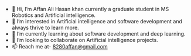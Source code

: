 - 👋 Hi, I’m Affan Ali Hasan khan currently a graduate student in MS Robotics and Artificial intelligence.
- 👀 I’m interested in Artificial intelligence and software development and always thrive to learn more.
- 🌱 I’m currently learning about software development and deep learning.
- 💞️ I’m looking to collaborate on Artificial intelligence projects.
- 📫 Reach me at- 8280affan@gmail.com


